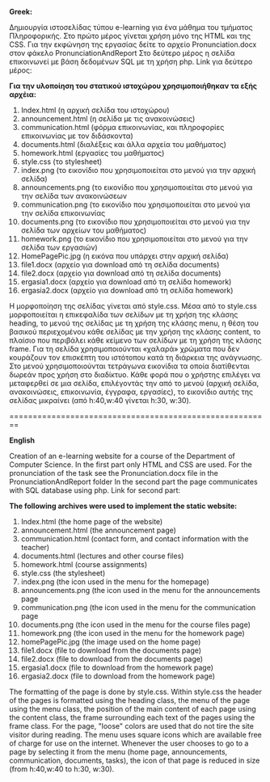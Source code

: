 **Greek:**

Δημιουργία ιστοσελίδας τύπου e-learning για ένα μάθημα του τμήματος Πληροφορικής. 
Στο πρώτο μέρος γίνεται χρήση μόνο της HTML και της CSS. Για την εκφώνηση της εργασίας δείτε το αρχείο Pronunciation.docx στον φάκελο PronunciationAndReport
Στο δεύτερο μέρος η σελίδα επικοινωνεί με βάση δεδομένων SQL με τη χρήση php. Link για δεύτερο μέρος:

**Για την υλοποίηση του στατικού ιστοχώρου χρησιμοποιήθηκαν τα εξής αρχέια:**
1.	Index.html (η αρχική σελίδα του ιστοχώρου)
2.	announcement.html (η σελίδα με τις ανακοινώσεις)
3.	communication.html (φόρμα επικοινωνίας, και πληροφορίες επικοινωνίας με τον διδάσκοντα)
4.	documents.html (διαλέξεις και άλλα αρχεία του μαθήματος) 
5.	homework.html (εργασίες του μαθήματος)
6.	style.css (το stylesheet)
7.	index.png (το εικονίδιο που χρησιμοποιείται στο μενού για την αρχική σελίδα)
8.	announcements.png (το εικονίδιο που χρησιμοποιείται στο μενού για την σελίδα των ανακοινώσεων
9.	communication.png (το εικονίδιο που χρησιμοποιείται στο μενού για την σελίδα επικοινωνίας
10.	documents.png (το εικονίδιο που χρησιμοποιείται στο μενού για την σελίδα των αρχείων του μαθήματος)
11.	homework.png (το εικονίδιο που χρησιμοποιείται στο μενού για την σελίδα των εργασιών)
12.	HomePagePic.jpg (η εικόνα που υπάρχει στην αρχική σελίδα)
13.	file1.docx (αρχείο για download από τη σελίδα documents)
14.	file2.docx (αρχείο για download από τη σελίδα documents)
15.	ergasia1.docx (αρχείο για download από τη σελίδα homework)
16.	ergasia2.docx (αρχείο για download από τη σελίδα homework)

Η μορφοποίηση της σελίδας γίνεται από style.css. Μέσα από το style.css μορφοποιείται η επικεφαλίδα των σελίδων με τη χρήση της κλάσης heading, το μενού της σελίδας με τη χρήση της κλάσης menu, η θέση του βασικού περιεχομένου κάθε σελίδας με την χρήση της κλάσης content, το πλαίσιο που περιβάλει κάθε κείμενο των σελίδων με τη χρήση της κλάσης frame. Για τη σελίδα χρησιμοποιούνται «χαλαρά» χρώματα που δεν κουράζουν τον επισκέπτη του ιστότοπου κατά τη διάρκεια της ανάγνωσης. Στο μενού χρησιμοποιούνται τετράγωνα εικονίδια τα οποία διατίθενται δωρεάν προς χρήση στο διαδίκτυο. Κάθε φορά που ο χρήστης επιλέγει να μεταφερθεί σε μια σελίδα, επιλέγοντάς την από το μενού (αρχική σελίδα, ανακοινώσεις, επικοινωνία, έγγραφα, εργασίες), το εικονίδιο αυτής της σελίδας μικραίνει (από h:40,w:40 γίνεται h:30, w:30).

========================================================

**English**

Creation of an e-learning website for a course of the Department of Computer Science. 
In the first part only HTML and CSS are used. For the pronunciation of the task see the Pronunciation.docx file in the PronunciationAndReport folder
In the second part the page communicates with SQL database using php. Link for second part:

**The following archives were used to implement the static website:**
1. Index.html (the home page of the website)
2. announcement.html (the announcement page)
3. communication.html (contact form, and contact information with the teacher)
4. documents.html (lectures and other course files) 
5. homework.html (course assignments)
6. style.css (the stylesheet)
7. index.png (the icon used in the menu for the homepage)
8. announcements.png (the icon used in the menu for the announcements page
9. communication.png (the icon used in the menu for the communication page
10. documents.png (the icon used in the menu for the course files page)
11. homework.png (the icon used in the menu for the homework page)
12. homePagePic.jpg (the image used on the home page)
13. file1.docx (file to download from the documents page)
14. file2.docx (file to download from the documents page)
15. ergasia1.docx (file to download from the homework page)
16. ergasia2.docx (file to download from the homework page)

The formatting of the page is done by style.css. Within style.css the header of the pages is formatted using the heading class, the menu of the page using the menu class, the position of the main content of each page using the content class, the frame surrounding each text of the pages using the frame class. For the page, "loose" colors are used that do not tire the site visitor during reading. The menu uses square icons which are available free of charge for use on the internet. Whenever the user chooses to go to a page by selecting it from the menu (home page, announcements, communication, documents, tasks), the icon of that page is reduced in size (from h:40,w:40 to h:30, w:30).
